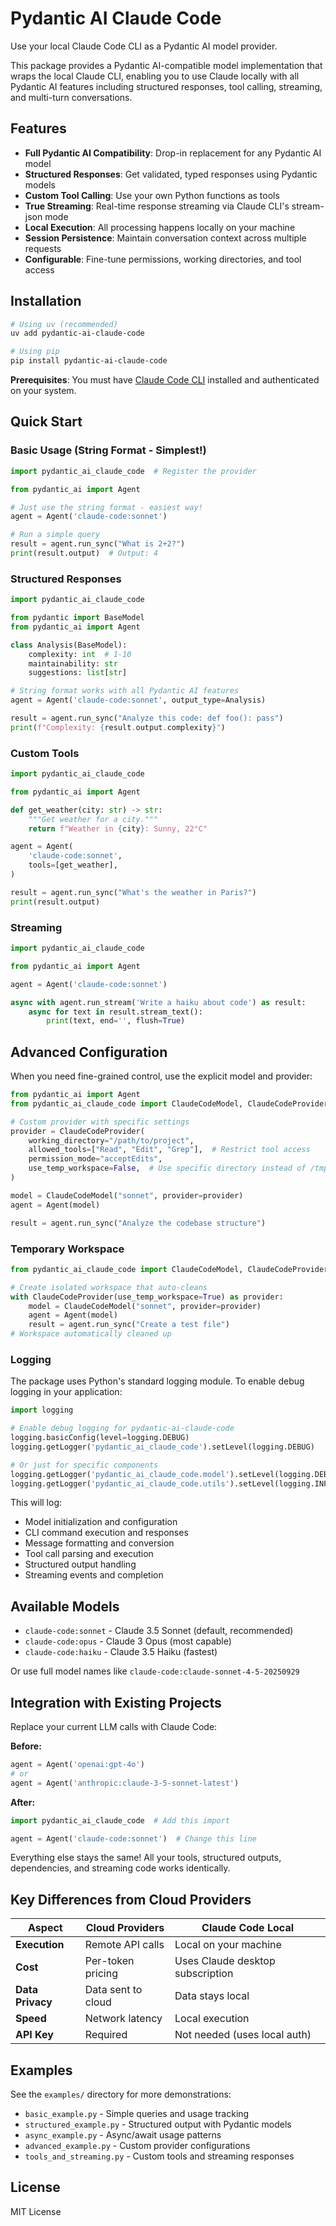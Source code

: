 # Pydantic AI Claude Code

Use your local Claude Code CLI as a Pydantic AI model provider.

This package provides a Pydantic AI-compatible model implementation that wraps the local Claude CLI, enabling you to use Claude locally with all Pydantic AI features including structured responses, tool calling, streaming, and multi-turn conversations.

## Features

- **Full Pydantic AI Compatibility**: Drop-in replacement for any Pydantic AI model
- **Structured Responses**: Get validated, typed responses using Pydantic models
- **Custom Tool Calling**: Use your own Python functions as tools
- **True Streaming**: Real-time response streaming via Claude CLI's stream-json mode
- **Local Execution**: All processing happens locally on your machine
- **Session Persistence**: Maintain conversation context across multiple requests
- **Configurable**: Fine-tune permissions, working directories, and tool access

## Installation

```bash
# Using uv (recommended)
uv add pydantic-ai-claude-code

# Using pip
pip install pydantic-ai-claude-code
```

**Prerequisites**: You must have [Claude Code CLI](https://claude.com/claude-code) installed and authenticated on your system.

## Quick Start

### Basic Usage (String Format - Simplest!)

```python
import pydantic_ai_claude_code  # Register the provider

from pydantic_ai import Agent

# Just use the string format - easiest way!
agent = Agent('claude-code:sonnet')

# Run a simple query
result = agent.run_sync("What is 2+2?")
print(result.output)  # Output: 4
```

### Structured Responses

```python
import pydantic_ai_claude_code

from pydantic import BaseModel
from pydantic_ai import Agent

class Analysis(BaseModel):
    complexity: int  # 1-10
    maintainability: str
    suggestions: list[str]

# String format works with all Pydantic AI features
agent = Agent('claude-code:sonnet', output_type=Analysis)

result = agent.run_sync("Analyze this code: def foo(): pass")
print(f"Complexity: {result.output.complexity}")
```

### Custom Tools

```python
import pydantic_ai_claude_code

from pydantic_ai import Agent

def get_weather(city: str) -> str:
    """Get weather for a city."""
    return f"Weather in {city}: Sunny, 22°C"

agent = Agent(
    'claude-code:sonnet',
    tools=[get_weather],
)

result = agent.run_sync("What's the weather in Paris?")
print(result.output)
```

### Streaming

```python
import pydantic_ai_claude_code

from pydantic_ai import Agent

agent = Agent('claude-code:sonnet')

async with agent.run_stream('Write a haiku about code') as result:
    async for text in result.stream_text():
        print(text, end='', flush=True)
```

## Advanced Configuration

When you need fine-grained control, use the explicit model and provider:

```python
from pydantic_ai import Agent
from pydantic_ai_claude_code import ClaudeCodeModel, ClaudeCodeProvider

# Custom provider with specific settings
provider = ClaudeCodeProvider(
    working_directory="/path/to/project",
    allowed_tools=["Read", "Edit", "Grep"],  # Restrict tool access
    permission_mode="acceptEdits",
    use_temp_workspace=False,  # Use specific directory instead of /tmp
)

model = ClaudeCodeModel("sonnet", provider=provider)
agent = Agent(model)

result = agent.run_sync("Analyze the codebase structure")
```

### Temporary Workspace

```python
from pydantic_ai_claude_code import ClaudeCodeModel, ClaudeCodeProvider

# Create isolated workspace that auto-cleans
with ClaudeCodeProvider(use_temp_workspace=True) as provider:
    model = ClaudeCodeModel("sonnet", provider=provider)
    agent = Agent(model)
    result = agent.run_sync("Create a test file")
# Workspace automatically cleaned up
```

### Logging

The package uses Python's standard logging module. To enable debug logging in your application:

```python
import logging

# Enable debug logging for pydantic-ai-claude-code
logging.basicConfig(level=logging.DEBUG)
logging.getLogger('pydantic_ai_claude_code').setLevel(logging.DEBUG)

# Or just for specific components
logging.getLogger('pydantic_ai_claude_code.model').setLevel(logging.DEBUG)
logging.getLogger('pydantic_ai_claude_code.utils').setLevel(logging.INFO)
```

This will log:
- Model initialization and configuration
- CLI command execution and responses
- Message formatting and conversion
- Tool call parsing and execution
- Structured output handling
- Streaming events and completion

## Available Models

- `claude-code:sonnet` - Claude 3.5 Sonnet (default, recommended)
- `claude-code:opus` - Claude 3 Opus (most capable)
- `claude-code:haiku` - Claude 3.5 Haiku (fastest)

Or use full model names like `claude-code:claude-sonnet-4-5-20250929`

## Integration with Existing Projects

Replace your current LLM calls with Claude Code:

**Before:**
```python
agent = Agent('openai:gpt-4o')
# or
agent = Agent('anthropic:claude-3-5-sonnet-latest')
```

**After:**
```python
import pydantic_ai_claude_code  # Add this import

agent = Agent('claude-code:sonnet')  # Change this line
```

Everything else stays the same! All your tools, structured outputs, dependencies, and streaming code works identically.

## Key Differences from Cloud Providers

| Aspect | Cloud Providers | Claude Code Local |
|--------|----------------|-------------------|
| **Execution** | Remote API calls | Local on your machine |
| **Cost** | Per-token pricing | Uses Claude desktop subscription |
| **Data Privacy** | Data sent to cloud | Data stays local |
| **Speed** | Network latency | Local execution |
| **API Key** | Required | Not needed (uses local auth) |

## Examples

See the `examples/` directory for more demonstrations:

- `basic_example.py` - Simple queries and usage tracking
- `structured_example.py` - Structured output with Pydantic models
- `async_example.py` - Async/await usage patterns
- `advanced_example.py` - Custom provider configurations
- `tools_and_streaming.py` - Custom tools and streaming responses

## License

MIT License
